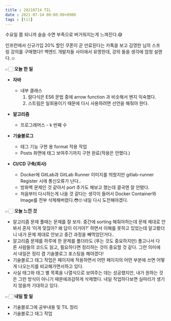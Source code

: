 ```yaml
---
title : 20210714 TIL
date : 2021-07-14 00:00:00+0900
tags : [til]
---
```


수요일 쯤 되니까 슬슬 수면 부족으로 버거워지는게 느껴진다.😅

인프런에서 신규가입 20% 할인 쿠폰이 곧 만료된다는 카톡을 보고 김영한 님의 스프링 강의를 구매했다!! 백엔드 개발자들 사이에서 유명한데, 강의 들을 생각에 엄청 설렌다.☺️   

👉🏻 **오늘 한 일**   
* **자바**   
	- 내부 클래스   
        1. 람다식은 ES6 문법 중에 arrow function 과 비슷해서 왠지 익숙했다.   
        2. 스트림은 일회용이기 때문에 다시 사용하려면 선언을 해줘야 한다.   
   
* **알고리즘**   
	- 프로그래머스 - k 번째 수   
   
* **기술블로그**   
	- 태그 기능 구현 용 format 적용 작업   
    - Posts 화면에 태그 보여주기까지 구현 완료(적용은 안했다.)   

* **CI/CD 구축(회사)**
    - Docker에 GitLab과 GitLab Runner 이미지를 띄웠지만 gitlab-runner Register 시에 통신오류가 난다..
    - 방화벽 문제인 것 같아서 port 추가도 해보고 했는데 결국엔 잘 안됐다.
    - 처음부터 다시하는게 나을 것 같다는 생각이 들어서 Docker Container와 Image를 전부 삭제해버렸다.😳🙄 내일 다시 도전해야겠다.
   
👉🏻 **오늘 느낀 것**   
- 알고리즘 문제 풀때는 문제를 잘 보자. 중간에 sorting 해줘야하는데 문제 제대로 안봐서 혼자 ‘이게 맞잖아? 왜 답이 이거야?’ 하면서 이해를 못하고 있었는데 알고봤더니 내가 문제 제대로 안보고 중간 과정을 빼먹었던거다..   
- 알고리즘 문제를 하루에 한 문제를 풀더라도 (푸는 것도 중요하지만) 풀고나서 다른 사람들의 코드도 읽고, 필요하다면 정리하는 것이 중요할 것 같다. 그런 의미에서 내일은 정리 겸 기술블로그 포스팅을 해야겠다!   
- 기술블로그 태그 작업은 페이지에 적용하면서 어떤 페이지의 어떤 부분에 쓰면 어떻게 나오는지를 비교해가면서하고 있다.   
- 사실 태그와 태그 별 목록을 나열식으로 보여주는 데는 성공했지만, 내가 원하는 것은 그런 방식이 아니기 때문에과감하게 삭제했다. 내일 작업하다보면 실마리가 생기지 않을까 기대하고 있다.
   
👉🏻 **내일 할 일**   
- 기술블로그에 공부내용 및 TIL 정리
- 기술블로그 태그 작업